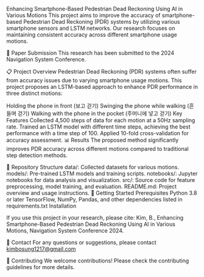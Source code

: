 Enhancing Smartphone-Based Pedestrian Dead Reckoning Using AI in Various Motions
This project aims to improve the accuracy of smartphone-based Pedestrian Dead Reckoning (PDR) systems by utilizing various smartphone sensors and LSTM networks. Our research focuses on maintaining consistent accuracy across different smartphone usage motions.

📑 Paper Submission
This research has been submitted to the 2024 Navigation System Conference.

📋 Project Overview
Pedestrian Dead Reckoning (PDR) systems often suffer from accuracy issues due to varying smartphone usage motions. This project proposes an LSTM-based approach to enhance PDR performance in three distinct motions:

Holding the phone in front (보고 걷기)
Swinging the phone while walking (흔들며 걷기)
Walking with the phone in the pocket (주머니에 넣고 걷기)
Key Features
Collected 4,500 steps of data for each motion at a 50Hz sampling rate.
Trained an LSTM model with different time steps, achieving the best performance with a time step of 100.
Applied 10-fold cross-validation for accuracy assessment.
📊 Results
The proposed method significantly improves PDR accuracy across different motions compared to traditional step detection methods.

📂 Repository Structure
data/: Collected datasets for various motions.
models/: Pre-trained LSTM models and training scripts.
notebooks/: Jupyter notebooks for data analysis and visualization.
src/: Source code for feature preprocessing, model training, and evaluation.
README.md: Project overview and usage instructions.
🚀 Getting Started
Prerequisites
Python 3.8 or later
TensorFlow, NumPy, Pandas, and other dependencies listed in requirements.txt
Installation

If you use this project in your research, please cite:
Kim, B., Enhancing Smartphone-Based Pedestrian Dead Reckoning Using AI in Various Motions, Navigation System Conference 2024.

📧 Contact
For any questions or suggestions, please contact kimbosung1217@gmail.com

🤝 Contributing
We welcome contributions! Please check the contributing guidelines for more details.
